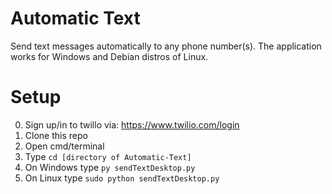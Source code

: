 # Automatic Text
Send text messages automatically to any phone number(s). The application works for Windows and Debian distros of Linux.

# Setup
0) Sign up/in to twillo via: https://www.twilio.com/login
1) Clone this repo
2) Open cmd/terminal
3) Type `cd [directory of Automatic-Text]`
4) On Windows type `py sendTextDesktop.py`
5) On Linux type `sudo python sendTextDesktop.py`
